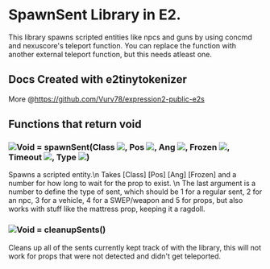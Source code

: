 # SpawnSent Library in E2. 
 This library spawns scripted entities like npcs and guns by using concmd and nexuscore's teleport function.
 You can replace the function with another external teleport function, but this needs atleast one.
## Docs Created with e2tinytokenizer
More @https://github.com/Vurv78/expression2-public-e2s

## Functions that return **void**

### ![Void](https://raw.githubusercontent.com/wiki/wiremod/wire/Type-Void.png) = spawnSent(Class ![](https://raw.githubusercontent.com/wiki/wiremod/wire/Type-String.png), Pos ![](https://raw.githubusercontent.com/wiki/wiremod/wire/Type-Vector.png), Ang ![](https://raw.githubusercontent.com/wiki/wiremod/wire/Type-Angle.png), Frozen ![](https://raw.githubusercontent.com/wiki/wiremod/wire/Type-Number.png), Timeout ![](https://raw.githubusercontent.com/wiki/wiremod/wire/Type-Number.png), Type ![](https://raw.githubusercontent.com/wiki/wiremod/wire/Type-Number.png))
 Spawns a scripted entity.\n Takes [Class] [Pos] [Ang] [Frozen] and a number for how long to wait for the prop to exist. \n The last argument is a number to define the type of sent, which should be 1 for a regular sent, 2 for an npc, 3 for a vehicle, 4 for a SWEP/weapon and 5 for props, but also works with stuff like the mattress prop, keeping it a ragdoll.
### ![Void](https://raw.githubusercontent.com/wiki/wiremod/wire/Type-Void.png) = cleanupSents()
 Cleans up all of the sents currently kept track of with the library, this will not work for props that were not detected and didn't get teleported.
